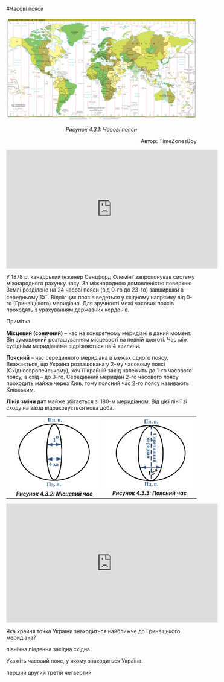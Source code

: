 #Часові пояси

<img class="center" src="3.png">
<p align="center"><i>Рисунок 4.3.1: Часовi пояси</i></p>
<p align="right">Автор: <span class="p1">TimeZonesBoy</span></p>

<div class="fluidMedia">
<iframe align="center" width="560" height="315" src="https://www.youtube.com/embed/-m13u0ftU_0" frameborder="0" allowfullscreen></iframe>
</div>
<div class="popup">
</div>

У 1878 р. канадський інженер Сендфорд Флемінґ запропонував систему міжнародного рахунку часу. За міжнародною домовленістю поверхню Землі розділено на 24 часові пояси (від 0-го до 23-го) завширшки в середньому $15^{\circ}$. Відлік цих поясів ведеться у східному напрямку від 0-го (Ґринвіцького) меридіана. Для зручності межі часових поясів проходять з урахуванням державних кордонів.

<div class="ebio-wrap">
<span class="ebio">Примітка</span>
<div class="ebio-text">
<p><b>Місцевий (сонячний)</b> – час на конкретному меридіані в даний момент.
Він зумовлений розташуванням місцевості на певній довготі. Час між сусідніми меридіанами відрізняється на 4 хвилини.</p>
<p><b>Поясний</b> – час серединного меридіана в межах одного поясу. Вважається, що Україна розташована у 2-му часовому поясі (Східноєвропейському), хоч її крайній захід належить до 1-го часового поясу, а схід – до 3-го. Серединний меридіан 2-го часового поясу проходить майже через Київ, тому поясний час 2-го поясу називають Київським.</p>
<b>Лінія зміни дат</b> майже збігається зі 180-м меридіаном. Від цієї лінії зі сходу на захід відраховується нова доба.
</div>
</div>

<table border="0">
  <tr>
    <th>
    <img src="pic2-2-2.jpg" width="99%"><br>
    <i>Рисунок 4.3.2: Місцевий час</i>
    </th>
    <th>
    <img src="pic3-3-3.jpg" width="99%"><br>
    <i>Рисунок 4.3.3: Поясний час</i>
    </th>
  </tr>
</table>

<div class="fluidMedia">
<iframe align="center" width="560" height="315" src="https://www.youtube.com/embed/Ro6tX6L4yfE" frameborder="0" allowfullscreen></iframe>
</div>
<div class="popup">
</div>

<quiz>
<question>
<p>Яка крайня точка України знаходиться найближче до Гринвіцького меридіана?</p>
<answer>північна</answer>
<answer>південна</answer>
<answer correct>західна </answer>
<answer>східна</answer>
</question>
<question>
<p>Укажіть часовий пояс, у якому знаходиться Україна.</p>
<answer>перший</answer>
<answer correct>другий</answer>
<answer>третій</answer>
<answer>четвертий</answer>
</question>
</quiz>

